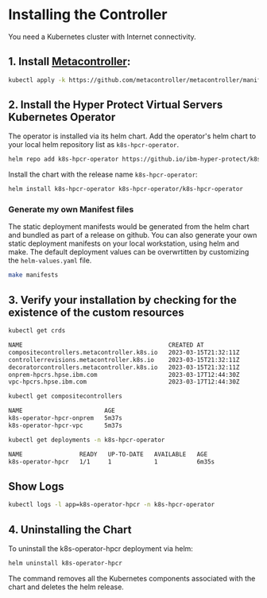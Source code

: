 # Installing the Controller

You need a Kubernetes cluster with Internet connectivity.

## 1. Install [Metacontroller](https://metacontroller.github.io/metacontroller/guide/install.html):
  
  ```bash
  kubectl apply -k https://github.com/metacontroller/metacontroller/manifests/production
  ```

## 2. Install the Hyper Protect Virtual Servers Kubernetes Operator
The operator is installed via its helm chart.
Add the operator's helm chart to your local helm repository list as `k8s-hpcr-operator`.
  ``` bash
  helm repo add k8s-hpcr-operator https://github.io/ibm-hyper-protect/k8s-operator-hpcr/deploy/charts/k8s-hpcr-operator
  ```
Install the chart with the release name `k8s-hpcr-operator`:
  ``` bash
  helm install k8s-hpcr-operator k8s-hpcr-operator/k8s-hpcr-operator
  ```

### Generate my own Manifest files
The static deployment manifests would be generated from the helm chart and bundled as part of a release on github.
You can also generate your own static deployment manifests on your local workstation, using helm and make. 
The default deployment values can be overwrtitten by customizing the `helm-values.yaml` file.
  ```bash
  make manifests
  ``` 

## 3. Verify your installation by checking for the existence of the custom resources

```bash
kubectl get crds

NAME                                         CREATED AT
compositecontrollers.metacontroller.k8s.io   2023-03-15T21:32:11Z
controllerrevisions.metacontroller.k8s.io    2023-03-15T21:32:11Z
decoratorcontrollers.metacontroller.k8s.io   2023-03-15T21:32:11Z
onprem-hpcrs.hpse.ibm.com                    2023-03-17T12:44:30Z
vpc-hpcrs.hpse.ibm.com                       2023-03-17T12:44:30Z
```

```bash
kubectl get compositecontrollers

NAME                       AGE
k8s-operator-hpcr-onprem   5m37s
k8s-operator-hpcr-vpc      5m37s
```

```bash
kubectl get deployments -n k8s-hpcr-operator

NAME                READY   UP-TO-DATE   AVAILABLE   AGE
k8s-operator-hpcr   1/1     1            1           6m35s
```

## Show Logs

  ```bash
  kubectl logs -l app=k8s-operator-hpcr -n k8s-hpcr-operator
  ```

## 4. Uninstalling the Chart
To uninstall the k8s-operator-hpcr deployment via helm:
  ```bash
  helm uninstall k8s-operator-hpcr
  ```
The command removes all the Kubernetes components associated with the chart and deletes the helm release.